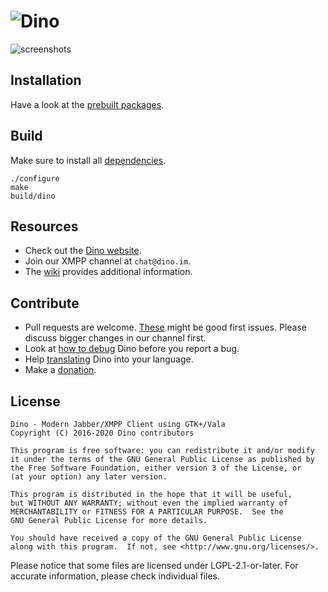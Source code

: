 <!--
SPDX-FileCopyrightText: 2016-2020 Dino contributors <team@dino.im>
SPDX-License-Identifier: GPL-3.0-or-later
-->


![Dino](https://dino.im/img/readme_header.svg)
=======

![screenshots](https://dino.im/img/screenshot-main.png)

Installation
------------
Have a look at the [prebuilt packages](https://github.com/dino/dino/wiki/Distribution-Packages).

Build
-----
Make sure to install all [dependencies](https://github.com/dino/dino/wiki/Build#dependencies).

    ./configure
    make
    build/dino

Resources
---------
- Check out the [Dino website](https://dino.im).
- Join our XMPP channel at `chat@dino.im`.
- The [wiki](https://github.com/dino/dino/wiki) provides additional information.

Contribute
----------
- Pull requests are welcome. [These](https://github.com/dino/dino/issues?q=is%3Aopen+is%3Aissue+label%3A%22good+first+issue%22) might be good first issues. Please discuss bigger changes in our channel first.
- Look at [how to debug](https://github.com/dino/dino/wiki/Debugging) Dino before you report a bug.
- Help [translating](https://github.com/dino/dino/wiki/Translations) Dino into your language.
- Make a [donation](https://dino.im/#donate).

License
-------
    Dino - Modern Jabber/XMPP Client using GTK+/Vala
    Copyright (C) 2016-2020 Dino contributors

    This program is free software: you can redistribute it and/or modify
    it under the terms of the GNU General Public License as published by
    the Free Software Foundation, either version 3 of the License, or
    (at your option) any later version.

    This program is distributed in the hope that it will be useful,
    but WITHOUT ANY WARRANTY; without even the implied warranty of
    MERCHANTABILITY or FITNESS FOR A PARTICULAR PURPOSE.  See the
    GNU General Public License for more details.

    You should have received a copy of the GNU General Public License
    along with this program.  If not, see <http://www.gnu.org/licenses/>.
    
Please notice that some files are licensed under LGPL-2.1-or-later. For accurate information,  please check individual files.	
